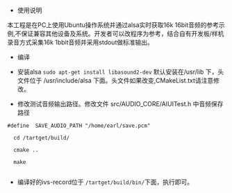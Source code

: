 * 使用说明

本工程是在PC上使用Ubuntu操作系统并通过alsa实时获取16k 16bit音频的参考示例,不保证兼容其他设备及系统。开发者可以改程序为参考，结合自有开发板/样机录音方式采集16k 1bbit音频并采用stdout做标准输出。

* 编译
* 安装alsa ``sudo apt-get install libasound2-dev`` 默认安装在/usr/lib 下，头文件位于 /usr/include/alsa 下面。头文件如果改变,CMakeList.txt请注意修改。

* 修改测试音频输出路径。修改文件 src/AUDIO_CORE/AIUITest.h 中音频保存路径 
  
 ``#define  SAVE_AUDIO_PATH "/home/earl/save.pcm"``
 
 ```
   cd /tartget/build/
   
   cmake ..
   
   make 
   
  ``` 
  
* 编译好的ivs-record位于 ``/tartget/build/bin/``下面，执行即可。
